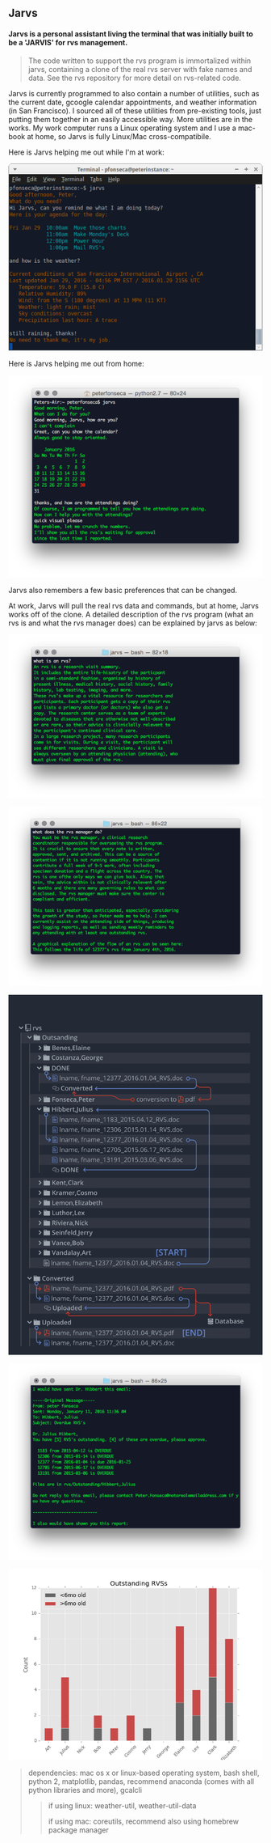 ## Jarvs

#### Jarvs is a personal assistant living the terminal that was initially built to be a 'JARVIS' for rvs management.

 > The code written to support the rvs program is immortalized within jarvs, containing a clone of the real rvs server with fake names and data. See the rvs repository for more detail on rvs-related code.

Jarvs is currently programmed to also contain a number of utilities, such as the current date, gcoogle calendar appointments, and weather information (in San Francisco). I sourced all of these utilities from pre-existing tools, just putting them together in an easily accessible way. More utilities are in the works. My work computer runs a Linux operating system and I use a mac-book at home, so Jarvs is fully Linux/Mac cross-compatibile.

Here is Jarvs helping me out while I'm at work:

![screenshot_linux.png](app/design/screenshot_linux.png)

Here is Jarvs helping me out from home:

![screenshot_mac.png](app/design/screenshot_mac.png)

Jarvs also remembers a few basic preferences that can be changed.

At work, Jarvs will pull the real rvs data and commands, but at home, Jarvs works off of the clone. A detailed description of the rvs program (what an rvs is and what the rvs manager does) can be explained by jarvs as below:

![what_is_rvs.png](app/design/what_is_rvs.png)

![what_is_rvs_manager_1.png](app/design/what_is_rvs_manager_1.png)

<a href="url"><img src="https://github.com/fonsecapeter/jarvs/blob/master/app/rvs/sample_docs/rvs_lifecycle.png" width="600"></a>

![what_is_rvs_manager_2.png](app/design/what_is_rvs_manager_2.png)

![figure_1.png](app/rvs/sample_docs/figure_1.png)

> dependencies:
mac os x or linux-based operating system, bash shell, python 2, matplotlib, pandas, recommend  anaconda (comes with all python libraries and more), gcalcli
>> if using linux: weather-util, weather-util-data
>>
>> if using mac: coreutils, recommend also using homebrew package manager
